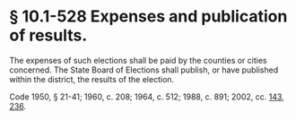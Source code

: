 # § 10.1-528 Expenses and publication of results.

<p>The expenses of such elections shall be paid by the counties or cities concerned. The State Board of Elections shall publish, or have published within the district, the results of the election.</p><p>Code 1950, § 21-41; 1960, c. 208; 1964, c. 512; 1988, c. 891; 2002, cc. <a href='http://lis.virginia.gov/cgi-bin/legp604.exe?021+ful+CHAP0143'>143</a>, <a href='http://lis.virginia.gov/cgi-bin/legp604.exe?021+ful+CHAP0236'>236</a>.</p>